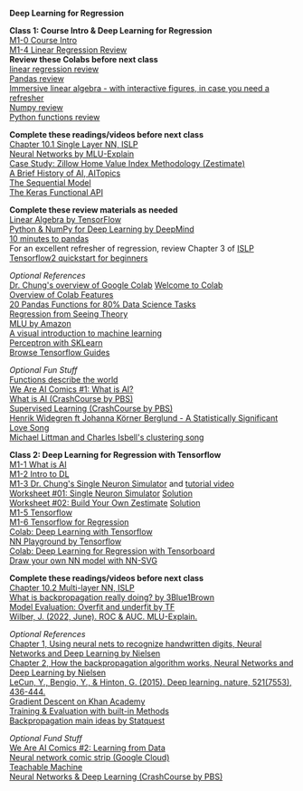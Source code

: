 **Deep Learning for Regression**  

**Class 1: Course Intro & Deep Learning for Regression**  
[M1-0 Course Intro](https://www.dropbox.com/scl/fi/4ohk3ntbxf949fi84zkw0/M1-0-AI-Course-Introduction.pptx?rlkey=utlxlobdz55bvojmik2vgdmje&dl=0)  
[M1-4 Linear Regression Review](https://www.dropbox.com/scl/fi/vf0dzuagmc0k3s7mtojhw/M1-4-regression-review.pptx?rlkey=544llky6vnijzahvv7736tj3h&dl=0)  
**Review these Colabs before next class**  
[linear regression review](https://colab.research.google.com/drive/1vKXdFFfMwA92GkTQdN7PAvs5LOMRRrFb?usp=drive_link)  
[Pandas review](https://drive.google.com/file/d/10Tl_-KXy4JdZTYiZZTHFUdYy276PFbga/view?usp=sharing)  
[Immersive linear algebra - with interactive figures, in case you need a refresher](https://immersivemath.com/ila/index.html)  
[Numpy review](https://drive.google.com/file/d/10S-7uh4CvtdCB2YJLF-eDcnVJ8y4l9gV/view?usp=sharing)  
[Python functions review](https://colab.research.google.com/drive/1sTsh0ICGwa_sku9oCR8v3MnK0IqYauMn?usp=drive_link)  

**Complete these readings/videos before next class**  
[Chapter 10.1 Single Layer NN, ISLP](https://hastie.su.domains/ISLP/ISLP_website.pdf.download.html)  
[Neural Networks by MLU-Explain](https://mlu-explain.github.io/neural-networks/)  
[Case Study: Zillow Home Value Index Methodology (Zestimate)](https://www.zillow.com/research/methodology-neural-zhvi-32128/)  
[A Brief History of AI, AITopics](https://aitopics.org/misc/brief-history)  
[The Sequential Model](https://www.tensorflow.org/guide/keras/sequential_model)  
[The Keras Functional API](https://www.tensorflow.org/guide/keras/functional)  

**Complete these review materials as needed**  
[Linear Algebra by TensorFlow](https://youtu.be/LlKAna21fLE)  
[Python & NumPy for Deep Learning by DeepMind](https://colab.research.google.com/github/deepmind/educational/blob/master/colabs/summer_schools/intro_to_python_numpy_for_deep_learning.ipynb)  
[10 minutes to pandas](https://pandas.pydata.org/docs/user_guide/10min.html)  
For an excellent refresher of regression, review Chapter 3 of [ISLP](https://hastie.su.domains/ISLP/ISLP_website.pdf.download.html)  
[Tensorflow2 quickstart for beginners](https://www.tensorflow.org/tutorials/quickstart/beginner)  

*Optional References*  
[Dr. Chung's overview of Google Colab](https://youtu.be/p7VdFVm8TJg) 
[Welcome to Colab](https://colab.research.google.com/drive/https:/colab.research.google.com/drive/1LfDI7cDOmnbsYAfwqu9l4h3FQSG8dJrz)  
[Overview of Colab Features](https://colab.research.google.com/notebooks/basic_features_overview.ipynb)  
[20 Pandas Functions for 80% Data Science Tasks](https://www.kaggle.com/code/youssef19/20-pandas-functions-for-80-data-science-tasks?scriptVersionId=118961959)  
[Regression from Seeing Theory](https://seeing-theory.brown.edu/#secondPage/chapter6)  
[MLU by Amazon](https://mlu-explain.github.io/)  
[A visual introduction to machine learning](http://www.r2d3.us/visual-intro-to-machine-learning-part-1/)  
[Perceptron with SKLearn](https://scikit-learn.org/stable/modules/linear_model.html#perceptron)  
[Browse Tensorflow Guides](https://www.tensorflow.org/guide) 

*Optional Fun Stuff*  
[Functions describe the world](https://www.youtube.com/watch?v=PAZTIAfaNr8)  
[We Are AI Comics #1: What is AI?](https://dataresponsibly.github.io/we-are-ai/)  
[What is AI (CrashCourse by PBS)](https://www.youtube.com/watch?v=a0_lo_GDcFw&list=PL8dPuuaLjXtO65LeD2p4_Sb5XQ51par_b&index=2&t=1s)  
[Supervised Learning (CrashCourse by PBS)](https://www.youtube.com/watch?v=4qVRBYAdLAo&list=PL8dPuuaLjXtO65LeD2p4_Sb5XQ51par_b&index=3)  
[Henrik Widegren ft Johanna Körner Berglund - A Statistically Significant Love Song](https://www.youtube.com/watch?v=tVx2V75hWRY)  
[Michael Littman and Charles Isbell's clustering song](https://www.youtube.com/watch?v=MAU0gQXn28s&list=PLrpsa0hmc1hxKEl6PFWBl5Yt2zNNRbbx8&index=11)  

**Class 2: Deep Learning for Regression with Tensorflow**  
[M1-1 What is AI](https://www.dropbox.com/scl/fi/epdabsnjn17tih6zwj5mo/M1-1-what-is-AI.pptx?rlkey=fo4j1nq6rznfc6lewg5pps0dr&dl=0)  
[M1-2 Intro to DL](https://www.dropbox.com/scl/fi/buxnfp6912r6w22a0mc7s/M1-2-intro-to-DL.pptx?rlkey=0kfqdvle480ayw9mi1xigxrtc&dl=0)  
[M1-3 Dr. Chung's Single Neuron Simulator](https://docs.google.com/spreadsheets/d/1KDGiwAF2GStEZc2WUgbJ7CE7NHktZhAVpcRNulHfqpw/edit?usp=sharing) and [tutorial video](https://www.youtube.com/watch?v=r9WOZs42Evw&list=PLjomhJShbk6RectVgKBsbhGZ5KCACyvKq&index=3)  
[Worksheet #01: Single Neuron Simulator](https://docs.google.com/document/d/1OwOPf8GlJUogBxwkSR-cLWm1bSFFK-QE8rMeIw7XLko/edit?tab=t.0) [Solution](https://tinyurl.com/3zkjrdt3)  
[Worksheet #02: Build Your Own Zestimate](https://docs.google.com/document/d/14Kh6QhBQ8PDSWaOqTvexGKHBkuzvIN5wO9qI3-eCQmk/edit?tab=t.0) [Solution](https://docs.google.com/document/d/15oKhVuBDFglVi1u1W8-P0IYIZyoJdYGyPOG4Q65NJN0/edit?usp=sharing)  
[M1-5 Tensorflow](https://www.dropbox.com/scl/fi/jwbo2yp5ckbtujr85t9ar/M1-5-TF.pptx?rlkey=nvl6dw261ku4jc5ggmnceta76&dl=0)  
[M1-6 Tensorflow for Regression](https://www.dropbox.com/scl/fi/kqixuk77sxzh744wm8zf1/M1-6-TF-for-regression.pptx?rlkey=7iz4gy1sjqb127tc5s270skty&dl=0)  
[Colab: Deep Learning with Tensorflow](https://colab.research.google.com/drive/1fCEu0cIj8raD1o5fqLSLL9j7pgVcCZJ0)  
[NN Playground by Tensorflow](https://playground.tensorflow.org/#activation=tanh&batchSize=10&dataset=circle&regDataset=reg-plane&learningRate=0.03&regularizationRate=0&noise=0&networkShape=4,2&seed=0.56945&showTestData=false&discretize=false&percTrainData=50&x=true&y=true&xTimesY=false&xSquared=false&ySquared=false&cosX=false&sinX=false&cosY=false&sinY=false&collectStats=false&problem=classification&initZero=false&hideText=false)  
[Colab: Deep Learning for Regression with Tensorboard](https://colab.research.google.com/drive/1AG5jwdCNAZTO9U8ZgHF7vYRPHKpn88YL?usp=sharing)  
[Draw your own NN model with NN-SVG](http://alexlenail.me/NN-SVG/index.html)  

**Complete these readings/videos before next class**    
[Chapter 10.2 Multi-layer NN, ISLP](https://hastie.su.domains/ISLP/ISLP_website.pdf.download.html)  
[What is backpropagation really doing? by 3Blue1Brown](https://www.youtube.com/watch?v=Ilg3gGewQ5U&t=1s)  
[Model Evaluation: Overfit and underfit by TF](https://www.tensorflow.org/tutorials/keras/overfit_and_underfit)  
[Wilber, J. (2022, June). ROC & AUC. MLU-Explain.](https://mlu-explain.github.io/roc-auc/)  

*Optional References*  
[Chapter 1, Using neural nets to recognize handwritten digits, Neural Networks and Deep Learning by Nielsen](http://neuralnetworksanddeeplearning.com/chap1.html)  
[Chapter 2, How the backpropagation algorithm works, Neural Networks and Deep Learning by Nielsen](http://neuralnetworksanddeeplearning.com/chap2.html)  
[LeCun, Y., Bengio, Y., & Hinton, G. (2015). Deep learning. nature, 521(7553), 436-444.](https://s3.us-east-2.amazonaws.com/hkg-website-assets/static/pages/files/DeepLearning.pdf)  
[Gradient Descent on Khan Academy](https://www.khanacademy.org/math/multivariable-calculus/applications-of-multivariable-derivatives/optimizing-multivariable-functions/a/what-is-gradient-descent)  
[Training & Evaluation with built-in Methods](https://www.tensorflow.org/guide/keras/train_and_evaluate)  
[Backpropagation main ideas by Statquest](https://www.youtube.com/watch?v=IN2XmBhILt4&t=3s)  

*Optional Fund Stuff*  
[We Are AI Comics #2: Learning from Data](https://dataresponsibly.github.io/we-are-ai/comics/vol2_en.pdf)  
[Neural network comic strip (Google Cloud)](https://cloud.google.com/products/ai/ml-comic-2?fbclid=IwAR3Dj-zu0dHb45b_fzFp6MQsvnUMLs67Tguo4ojdgKQQYrVYqC73ZoZmGPE)  
[Teachable Machine](https://teachablemachine.withgoogle.com/train)  
[Neural Networks & Deep Learning (CrashCourse by PBS)](https://www.youtube.com/watch?v=oV3ZY6tJiA0&list=PL8dPuuaLjXtO65LeD2p4_Sb5XQ51par_b&index=4)  
